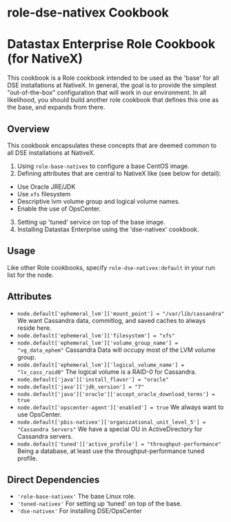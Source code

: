 role-dse-nativex Cookbook
====================
# Datastax Enterprise Role Cookbook (for NativeX)
This cookbook is a Role cookbook intended to be used as the 'base' for all DSE installations at NativeX.
In general, the goal is to provide the simplest "out-of-the-box" configuration that will work in our environment.
In all likelihood, you should build another role cookbook that defines this one as the base, and expands from there.

## Overview
This cookbook encapsulates these concepts that are deemed common to all DSE installations at NativeX.
1. Using `role-base-nativex` to configure a base CentOS image.
2. Defining attributes that are central to NativeX like (see below for detail):
  - Use Oracle JRE/JDK
  - Use `xfs` filesystem
  - Descriptive lvm volume group and logical volume names.
  - Enable the use of OpsCenter.
3. Setting up 'tuned' service on top of the base image.
4. Installing Datastax Enterprise using the 'dse-nativex' cookbook.

## Usage

Like other Role cookbooks, specify `role-dse-nativex:default` in your run list for the node.

## Attributes
* `node.default['ephemeral_lvm']['mount_point'] = "/var/lib/cassandra"` We want Cassandra data, commitlog, and saved caches to always reside here.
* `node.default['ephemeral_lvm']['filesystem'] = "xfs"` 
* `node.default['ephemeral_lvm']['volume_group_name'] = "vg_data_ephem"` Cassandra Data will occupy most of the LVM volume group.
* `node.default['ephemeral_lvm']['logical_volume_name'] = "lv_cass_raid0"` The logical volume is a RAID-0 for Cassandra.
* `node.default['java']['install_flavor'] = "oracle"` 
* `node.default['java']['jdk_version'] = "7"` 
* `node.default['java']['oracle']['accept_oracle_download_terms'] = true` 
* `node.default['opscenter-agent']['enabled'] = true` We always want to use OpsCenter.
* `node.default['pbis-nativex']['organizational_unit_level_5'] = "Cassandra Servers"` We have a special OU in ActiveDirectory for Cassandra servers.
* `node.default['tuned']['active_profile'] = "throughput-performance"` Being a database, at least use the throughput-performance tuned profile.

## Direct Dependencies
* `'role-base-nativex'` The base Linux role.
* `'tuned-nativex'` For setting up 'tuned' on top of the base.
* `'dse-nativex'` For installing DSE/OpsCenter